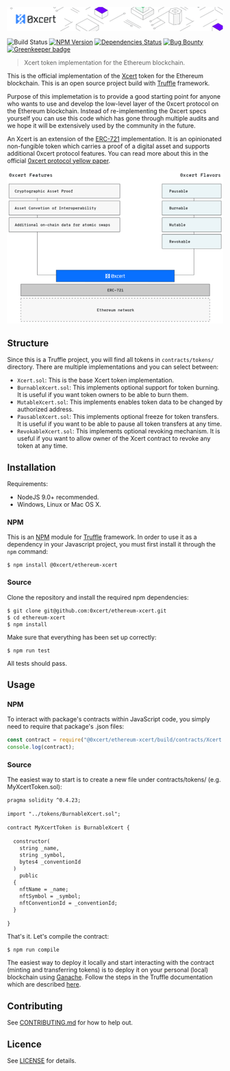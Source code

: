 <img src="https://github.com/0xcert/ethereum-xcert/raw/master/assets/cover.png" />

![Build Status](https://travis-ci.org/0xcert/ethereum-xcert.svg?branch=master)&nbsp;[![NPM Version](https://badge.fury.io/js/@0xcert%2Fethereum-xcert.svg)](https://badge.fury.io/js/0xcert%2Fethereum-xcert)&nbsp;[![Dependencies Status](https://david-dm.org/0xcert/ethereum-xcert.svg)](https://david-dm.org/0xcert/ethereum-xcert)&nbsp;[![Bug Bounty](https://img.shields.io/badge/bounty-pending-2930e8.svg)](https://github.com/0xcert/ethereum-xcert/issues/24) [![Greenkeeper badge](https://badges.greenkeeper.io/0xcert/ethereum-xcert.svg)](https://greenkeeper.io/)

> Xcert token implementation for the Ethereum blockchain.

This is the official implementation of the [Xcert](https://github.com/0xcert/0xcert/blob/981f05ffd366d085967bf99a6d24613e63e1c88e/specs/2.md) token for the Ethereum blockchain. This is an open source project build with [Truffle](http://truffleframework.com) framework.

Purpose of this implemetation is to provide a good starting point for anyone who wants to use and develop the low-level layer of the 0xcert protocol on the Ethereum blockchain. Instead of re-implementing the 0xcert specs yourself you can use this code which has gone through multiple audits and we hope it will be extensively used by the community in the future.

An Xcert is an extension of the [ERC-721](https://github.com/0xcert/ethereum-erc721/) implementation. It is an opinionated non-fungible token which carries a proof of a digital asset and supports additional 0xcert protocol features. You can read more about this in the official [0xcert protocol yellow paper](https://github.com/0xcert/whitepaper/blob/master/dist/0xcert-protocol.pdf).

<img src="https://github.com/0xcert/ethereum-xcert/raw/master/assets/diagram.png" />

## Structure

Since this is a Truffle project, you will find all tokens in `contracts/tokens/` directory. There are multiple implementations and you can select between:
- `Xcert.sol`: This is the base Xcert token implementation.
- `BurnableXcert.sol`: This implements optional support for token burning. It is useful if you want token owners to be able to burn them.
- `MutableXcert.sol`: This implements enables token data to be changed by authorized address.
- `PausableXcert.sol`: This implements optional freeze for token transfers. It is useful if you want to be able to pause all token transfers at any time.
- `RevokableXcert.sol`: This implements optional revoking mechanism. It is useful if you want to allow owner of the Xcert contract to revoke any token at any time.

## Installation

Requirements:
- NodeJS 9.0+ recommended.
- Windows, Linux or Mac OS X.

### NPM

This is an [NPM](https://www.npmjs.com/package/@0xcert/ethereum-xcert) module for [Truffle](http://truffleframework.com) framework. In order to use it as a dependency in your Javascript project, you must first install it through the `npm` command:

```
$ npm install @0xcert/ethereum-xcert
```

### Source

Clone the repository and install the required npm dependencies:

```
$ git clone git@github.com:0xcert/ethereum-xcert.git
$ cd ethereum-xcert
$ npm install
```

Make sure that everything has been set up correctly:

```
$ npm run test
```

All tests should pass.

## Usage

### NPM

To interact with package's contracts within JavaScript code, you simply need to require that package's .json files:

```js
const contract = require("@0xcert/ethereum-xcert/build/contracts/Xcert.json");
console.log(contract);
```

### Source

The easiest way to start is to create a new file under contracts/tokens/ (e.g. MyXcertToken.sol):

```sol
pragma solidity ^0.4.23;

import "../tokens/BurnableXcert.sol";

contract MyXcertToken is BurnableXcert {

  constructor(
    string _name,
    string _symbol,
    bytes4 _conventionId
  )
    public
  {
    nftName = _name;
    nftSymbol = _symbol;
    nftConventionId = _conventionId;
  }

}
```

That's it. Let's compile the contract:

```
$ npm run compile
```

The easiest way to deploy it locally and start interacting with the contract (minting and transferring tokens) is to deploy it on your personal (local) blockchain using [Ganache](http://truffleframework.com/ganache/). Follow the steps in the Truffle documentation which are described [here](http://truffleframework.com/docs/getting_started/project#alternative-migrating-with-ganache).

## Contributing

See [CONTRIBUTING.md](./CONTRIBUTING.md) for how to help out.

## Licence

See [LICENSE](./LICENSE) for details.
